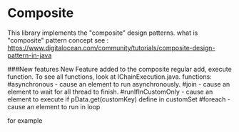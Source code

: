 # Composite
This library implements the "composite" design patterns.
what is "composite" pattern concept see : https://www.digitalocean.com/community/tutorials/composite-design-pattern-in-java

###New features
New Feature added to the composite regular add, execute function.
To see all functions, look at IChainExecution.java.
functions:
#asynchronous - cause an element to run asynchronously.
#join - cause an element to wait for all thread to finish.
#runIfInCustomOnly - cause an element to execute if pData.get(customKey) define in customSet
#foreach - cause an element to run in loop

for example

